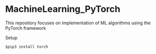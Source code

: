 # MachineLearning_PyTorch
This repository focuses on implementation of ML algorithms using the PyTorch framework


Setup
```
$pip3 install torch
```

